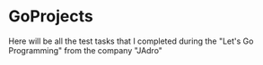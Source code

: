# GoProjects

Here will be all the test tasks that I completed during the "Let's Go Programming" from the company "JAdro"
